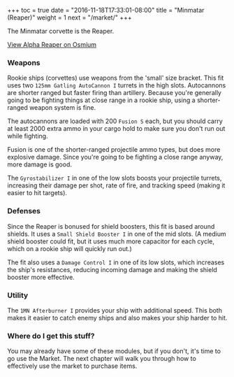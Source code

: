 +++
toc = true
date = "2016-11-18T17:33:01-08:00"
title = "Minmatar (Reaper)"
weight = 1
next = "/market/"
+++

The Minmatar corvette is the Reaper.

<object type="image/svg+xml"
  data="https://o.smium.org/api/convert/118272/svg/118272-alpha-reaper.svg?privatetoken=2740732942132183040">
<a href="https://o.smium.org/loadout/private/118272/2740732942132183040">View Alpha Reaper on Osmium</a></object>

### Weapons

Rookie ships (corvettes) use weapons from the 'small' size bracket.
This fit uses two `125mm Gatling AutoCannon I` turrets in the high slots.
Autocannons are shorter ranged but faster firing than artillery.
Because you're generally going to be fighting things at close range
in a rookie ship, using a shorter-ranged weapon system is fine.

The autocannons are loaded with 200 `Fusion S` each, but you should carry at least 2000
extra ammo in your cargo hold to make sure you don't run out while fighting.

Fusion is one of the shorter-ranged projectile ammo types, but does more explosive damage.
Since you're going to be fighting a close range anyway, more damage is good.

The `Gyrostabilizer I` in one of the low slots boosts your projectile turrets, increasing
their damage per shot, rate of fire, and tracking speed (making it easier to hit targets).

### Defenses

Since the Reaper is bonused for shield boosters, this fit is based around shields. It uses a
`Small Shield Booster I` in one of the mid slots. (A medium shield booster could fit, but it
uses much more capacitor for each cycle, which on a rookie ship will quickly run out.)

The fit also uses a `Damage Control I` in one of its low slots, which increases the ship's
resistances, reducing incoming damage and making the shield booster more effective.

### Utility

The `1MN Afterburner I` provides your ship with additional speed. This both makes it easier to
catch enemy ships and also makes your ship harder to hit.

### Where do I get this stuff?

You may already have some of these modules, but if you don't, it's time to go use the Market.
The next chapter will walk you through how to effectively use the market to purchase items.
